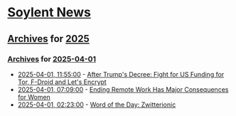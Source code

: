 # [Soylent News](../../../README.md)

## [Archives](../../index.md) for [2025](../index.md)

### [Archives](../../index.md) for [2025-04-01](index.md)

* [2025-04-01, 11:55:00](https://soylentnews.org/article.pl?sid=25/04/01/0749220&from=rss) - [After Trump's Decree: Fight for US Funding for Tor, F-Droid and Let's Encrypt](https://soylentnews.org/article.pl?sid=25/04/01/0749220&from=rss)
* [2025-04-01, 07:09:00](https://soylentnews.org/article.pl?sid=25/03/31/0411203&from=rss) - [Ending Remote Work Has Major Consequences for Women](https://soylentnews.org/article.pl?sid=25/03/31/0411203&from=rss)
* [2025-04-01, 02:23:00](https://soylentnews.org/article.pl?sid=25/03/31/045231&from=rss) - [Word of the Day: Zwitterionic](https://soylentnews.org/article.pl?sid=25/03/31/045231&from=rss)
